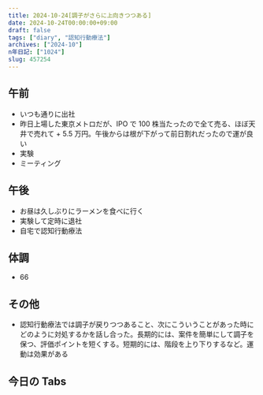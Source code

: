 ```yaml
---
title: 2024-10-24[調子がさらに上向きつつある]
date: 2024-10-24T00:00:00+09:00
draft: false
tags: ["diary", "認知行動療法"]
archives: ["2024-10"]
n年日記: ["1024"]
slug: 457254
---
```


## 午前

- いつも通りに出社
- 昨日上場した東京メトロだが、IPO で 100 株当たったので全て売る、ほぼ天井で売れて + 5.5 万円。午後からは根が下がって前日割れだったので運が良い
- 実験
- ミーティング

## 午後

- お昼は久しぶりにラーメンを食べに行く
- 実験して定時に退社
- 自宅で認知行動療法

## 体調

- 66

## その他

- 認知行動療法では調子が戻りつつあること、次にこういうことがあった時にどのように対処するかを話し合った。長期的には、案件を簡単にして調子を保つ、評価ポイントを短くする。短期的には、階段を上り下りするなど。運動は効果がある

## 今日の Tabs
